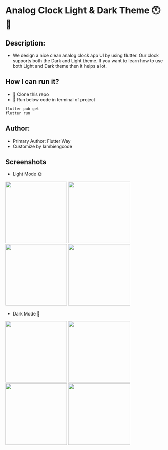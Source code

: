 # Analog Clock Light & Dark Theme 🕚 📆

## Description: 
- We design a nice clean analog clock app UI by using flutter. Our clock supports both the Dark and Light theme. If you want to learn how to use both Light and Dark theme then it helps a lot.

## How I can run it?
- 🚀 Clone this repo
- 🚀 Run below code in terminal of project
```terminal
flutter pub get
flutter run
```

## Author:
- Primary Author: Flutter Way
- Customize by lambiengcode

## Screenshots

- Light Mode 🌞
<p> 
<img src="https://github.com/hongvinhmobile/flutter_android_alarm/blob/master/screenshots/clock_light.png?raw=true" width = "195"/>
<img src="https://github.com/hongvinhmobile/flutter_android_alarm/blob/master/screenshots/bed_light.png?raw=true" width = "195"/>
<img src="https://github.com/hongvinhmobile/flutter_analog_clock/blob/master/screenshots/stopwatch_light.png?raw=true" width = "195"/>
<img src="https://github.com/hongvinhmobile/flutter_analog_clock/blob/master/screenshots/count_down_light.png?raw=true" width = "195"/>
</p>

- Dark Mode 🌙
<p> 
<img src="https://github.com/hongvinhmobile/flutter_android_alarm/blob/master/screenshots/clock_dark.png?raw=true" width = "195"/>
<img src="https://github.com/hongvinhmobile/flutter_android_alarm/blob/master/screenshots/bed_dark.png?raw=true" width = "195"/>
<img src="https://github.com/hongvinhmobile/flutter_analog_clock/blob/master/screenshots/stopwatch_dark.png?raw=true" width = "195"/>
<img src="https://github.com/hongvinhmobile/flutter_analog_clock/blob/master/screenshots/count_down_dark.png?raw=true" width = "195"/>
</p>
